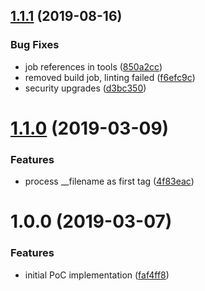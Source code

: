 ## [1.1.1](https://github.com/NaturalCycles/logger-lib/compare/v1.1.0...v1.1.1) (2019-08-16)


### Bug Fixes

* job references in tools ([850a2cc](https://github.com/NaturalCycles/logger-lib/commit/850a2cc))
* removed build job, linting failed ([f6efc9c](https://github.com/NaturalCycles/logger-lib/commit/f6efc9c))
* security upgrades ([d3bc350](https://github.com/NaturalCycles/logger-lib/commit/d3bc350))

# [1.1.0](https://github.com/NaturalCycles/logger-lib/compare/v1.0.0...v1.1.0) (2019-03-09)


### Features

* process __filename as first tag ([4f83eac](https://github.com/NaturalCycles/logger-lib/commit/4f83eac))

# 1.0.0 (2019-03-07)


### Features

* initial PoC implementation ([faf4ff8](https://github.com/NaturalCycles/logger-lib/commit/faf4ff8))
